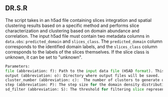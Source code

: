 ## DR.S.R
The script takes in an h5ad file containing slices integration and spatial clustering results based on a specific method and performs slice characterization and clustering based on domain abundance and correlation. The input h5ad file must contain two metadata columns in `data.obs`: `predicted_domain` and `slices_class`. The `predicted_domain` column corresponds to the identified domain labels, and the `slices_class` column corresponds to the labels of the slices themselves. If the slice class is unknown, it can be set to "unknown".

```python
Parameters:
file (abbreviation: f): Path to the input data file (H5AD format). This is the result file for the specific integration method.
output (abbreviation: o): Directory where output files will be saved.
cluster_number (abbreviation: c):  The number of clusters to generate during the clustering step.
step (abbreviation: P): The step size for the domain density distribution collection.
sd_filter (abbreviation: S): The threshold for filtering slice representation based on domain-domain similarity. If the similarity between two domains is below the sd_filter value, their similarity will not be considered when representing the slice. This is an optional parameter, with the default set to 0.
```

